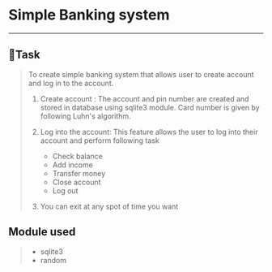 # Simple Banking system

---

## :pushpin:Task

> To create simple banking system that allows user to create account and log in to the account.
>1. Create account : The account and pin number are created and stored in database using sqlite3 module. Card number is given by following Luhn's algorithm.
>2. Log into the account: This feature allows the user to log into their account and perform following task 
> 
>    - Check balance
>    - Add income
>    - Transfer money
>    - Close account 
>    - Log out
>3. You can exit at any spot of time you want
>

## Module used
> - sqlite3
> - random
